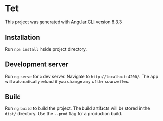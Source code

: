 # Tet

This project was generated with [Angular CLI](https://github.com/angular/angular-cli) version 8.3.3.

## Installation
Run `npm install` inside project directory.

## Development server

Run `ng serve` for a dev server. Navigate to `http://localhost:4200/`. The app will automatically reload if you change any of the source files.

## Build

Run `ng build` to build the project. The build artifacts will be stored in the `dist/` directory. Use the `--prod` flag for a production build.
